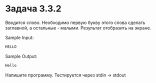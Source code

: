 # Задача 3.3.2

Вводится слово. Необходимо первую букву этого слова сделать заглавной, а остальные - малыми. Результат отобразить на экране.

Sample Input:

```python
HELLO
```

Sample Output:

```python
Hello
```

Напишите программу. Тестируется через stdin → stdout
